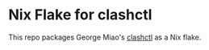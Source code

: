 
# Nix Flake for clashctl

This repo packages George Miao's [clashctl](https://github.com/George-Miao/clashctl) as a Nix flake.
